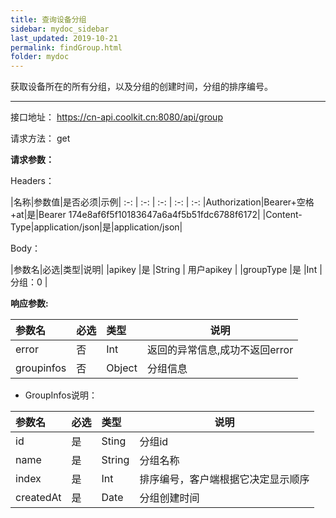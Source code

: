 ```yaml
---
title: 查询设备分组
sidebar: mydoc_sidebar
last_updated: 2019-10-21
permalink: findGroup.html
folder: mydoc
---
```


获取设备所在的所有分组，以及分组的创建时间，分组的排序编号。

---

接口地址： https://cn-api.coolkit.cn:8080/api/group

请求方法： get

**请求参数：**

Headers：

|名称|参数值|是否必须|示例|
:-: | :-: | :-: | :-: | :-:
|Authorization|Bearer+空格+at|是|Bearer 174e8af6f5f10183647a6a4f5b51fdc6788f6172|
|Content-Type|application/json|是|application/json|

Body：

|参数名|必选|类型|说明|
|apikey |是  |String | 用户apikey  |
|groupType |是  |Int | 分组：0  |

 **响应参数:**

|参数名|必选|类型|说明|
|:----    |:---|:----- |-----   |
|error |否  |Int | 返回的异常信息,成功不返回error  |
|groupinfos |否  |Object | 分组信息  |

- GroupInfos说明：

|参数名|必选|类型|说明|
|:----    |:---|:----- |-----   |
|id |是  |Sting | 分组id  |
|name |是  |String | 分组名称  |
|index |是  |Int | 排序编号，客户端根据它决定显示顺序  |
|createdAt |是  |Date| 分组创建时间  |

